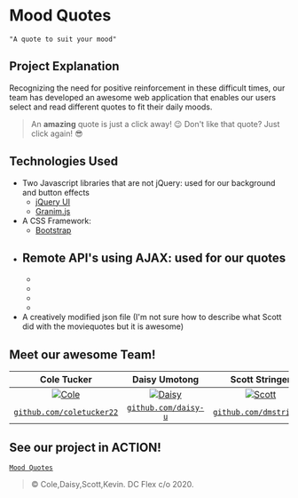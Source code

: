 # Mood Quotes
```
"A quote to suit your mood"
```
## Project Explanation
Recognizing the need for positive reinforcement in these difficult times, our team has developed an awesome web application that enables our users select and read different quotes to fit their daily moods.
> An **amazing** quote is just a click away! :wink:
> Don't like that quote? Just click again! :sunglasses:

## Technologies Used
- Two Javascript libraries that are not jQuery: used for our background and button effects
    - [jQuery UI](https://jqueryui.com/)
    - [Granim.js](https://sarcadass.github.io/granim.js/)
- A CSS Framework:
    - [Bootstrap](https://getbootstrap.com/)
- Remote API's using AJAX: used for our quotes
    - 
    - 
    - 
    - 
    - 
- A creatively modified json file (I'm not sure how to describe what Scott did with the moviequotes but it is awesome)

## Meet our awesome Team!
| **Cole Tucker** | **Daisy Umotong** | **Scott Stringer**| **Kevin Withrow** |
| :-------------: |:-----------------:| :----------------:| :----------------:|
| [![Cole](https://github.com/coletucker22/phase-1-project/blob/master/images/mustang.jpgs=200)](https://github.com/coletucker22/phase-1-project)    | [![Daisy](https://github.com/coletucker22/phase-1-project/blob/master/images/nurse.jpgs=200)](https://github.com/coletucker22/phase-1-project) | [![Scott](https://github.com/coletucker22/phase-1-project/blob/master/images/wizard.jpgs=200)](https://github.com/coletucker22/phase-1-project)  | [![Kevin](https://github.com/coletucker22/phase-1-project/blob/master/images/britney.jpgs=200)](https://github.com/coletucker22/phase-1-project)  |
| <a href="https://github.com/coletucker22" target="_blank">`github.com/coletucker22`</a> | <a href="https://github.com/daisy-u" target="_blank">`github.com/daisy-u`</a> | <a href="https://github.com/dmstringer" target="_blank">`github.com/dmstringer`</a> | <a href="https://github.com/KevinWithrow" target="_blank">`github.com/KevinWithrow`</a> |

## See our project in ACTION!
<a href="https://sharp-raman-ff18c6.netlify.com/#" target="_blank">`Mood Quotes`</a>

> © Cole,Daisy,Scott,Kevin. DC Flex c/o 2020.

